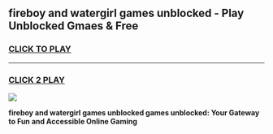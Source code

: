 
## fireboy and watergirl games unblocked - Play Unblocked Gmaes & Free
<h3>
<a href="https://premium.freeplayer.one?title=fireboy_and_watergirl_games_unblocked&ref=20F">CLICK TO PLAY</a></h3>
<hr>

<h3>
<a href="https://premium.freeplayer.one?title=fireboy_and_watergirl_games_unblocked&ref=20F">CLICK 2 PLAY</a>
  
</h3>

<a href="https://premium.freeplayer.one?title=fireboy_and_watergirl_games_unblocked&ref=20F/"><img src="https://clearcache.store/games.png"></a>


**fireboy and watergirl games unblocked games unblocked: Your Gateway to Fun and Accessible Online Gaming**
